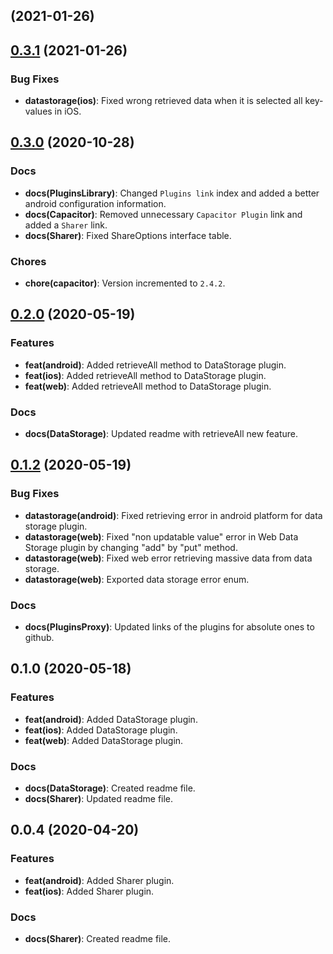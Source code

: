 ##  (2021-01-26)

## [0.3.1](https://github.com/krikoo-team/hybrid/compare/0.3.0...0.3.1) (2021-01-26)

### Bug Fixes

* **datastorage(ios)**: Fixed wrong retrieved data when it is selected all key-values in iOS.


## [0.3.0](https://github.com/krikoo-team/hybrid/compare/0.2.0...0.3.0) (2020-10-28)

### Docs

* **docs(PluginsLibrary)**: Changed `Plugins link` index and added a better android configuration information.
* **docs(Capacitor)**: Removed unnecessary `Capacitor Plugin` link and added a `Sharer` link.
* **docs(Sharer)**: Fixed ShareOptions interface table.

### Chores

* **chore(capacitor)**: Version incremented to `2.4.2`.


## [0.2.0](https://github.com/krikoo-team/hybrid/compare/0.1.2...0.2.0) (2020-05-19)


### Features

* **feat(android)**: Added retrieveAll method to DataStorage plugin.
* **feat(ios)**: Added retrieveAll method to DataStorage plugin.
* **feat(web)**: Added retrieveAll method to DataStorage plugin.

### Docs

* **docs(DataStorage)**: Updated readme with retrieveAll new feature.


## [0.1.2](https://github.com/krikoo-team/hybrid/compare/0.1.0...0.1.2) (2020-05-19)

### Bug Fixes
* **datastorage(android)**: Fixed retrieving error in android platform for data storage plugin.
* **datastorage(web)**: Fixed "non updatable value" error in Web Data Storage plugin by changing "add" by "put" method.
* **datastorage(web)**: Fixed web error retrieving massive data from data storage.
* **datastorage(web)**: Exported data storage error enum.


### Docs

* **docs(PluginsProxy)**: Updated links of the plugins for absolute ones to github.


## 0.1.0 (2020-05-18)

### Features

* **feat(android)**: Added DataStorage plugin.
* **feat(ios)**: Added DataStorage plugin.
* **feat(web)**: Added DataStorage plugin.

### Docs

* **docs(DataStorage)**: Created readme file.
* **docs(Sharer)**: Updated readme file.


## 0.0.4 (2020-04-20)

### Features

* **feat(android)**: Added Sharer plugin.
* **feat(ios)**: Added Sharer plugin.

### Docs

* **docs(Sharer)**: Created readme file.
